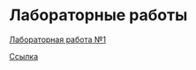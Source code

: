 # Лабораторные работы

[Лабораторная работа №1](https://github.com/MuhinaAlexandra/labi2sem/blob/master/lab1.md)

[Ссылка](https://cdn.rawgit.com/MuhinaAlexandra/labi2sem/master/odin.html)
